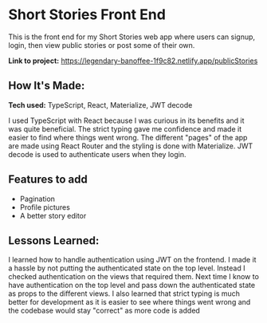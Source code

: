# Short Stories Front End
This is the front end for my Short Stories web app where users can signup, login, then view public stories or post some of their own.

**Link to project:** https://legendary-banoffee-1f9c82.netlify.app/publicStories

## How It's Made:

**Tech used:** TypeScript, React, Materialize, JWT decode

I used TypeScript with React because I was curious in its benefits and it was quite beneficial. The strict typing gave me confidence and made it easier to find where things went wrong. The different "pages" of the app are made using React Router and the styling is done with Materialize. JWT decode is used to authenticate users when they login.

## Features to add
- Pagination
- Profile pictures
- A better story editor

## Lessons Learned:

I learned how to handle authentication using JWT on the frontend. I made it a hassle by not putting the authenticated state on the top level. Instead I checked authentication on the views that required them. Next time I know to have authentication on the top level and pass down the authenticated state as props to the different views. I also learned that strict typing is much better for development as it is  easier to see where things went wrong and the codebase would stay "correct" as more code is added 
